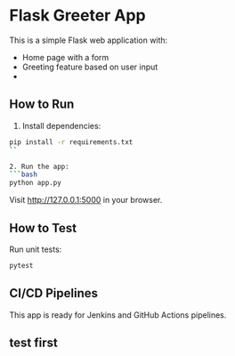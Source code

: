 # Flask Greeter App

This is a simple Flask web application with:
- Home page with a form
- Greeting feature based on user input
- 
## How to Run
1. Install dependencies:
```bash
pip install -r requirements.txt
``

2. Run the app:
```bash
python app.py
```
Visit http://127.0.0.1:5000 in your browser.

## How to Test
Run unit tests:
```bash
pytest
```

## CI/CD Pipelines
This app is ready for Jenkins and GitHub Actions pipelines.

## test first
